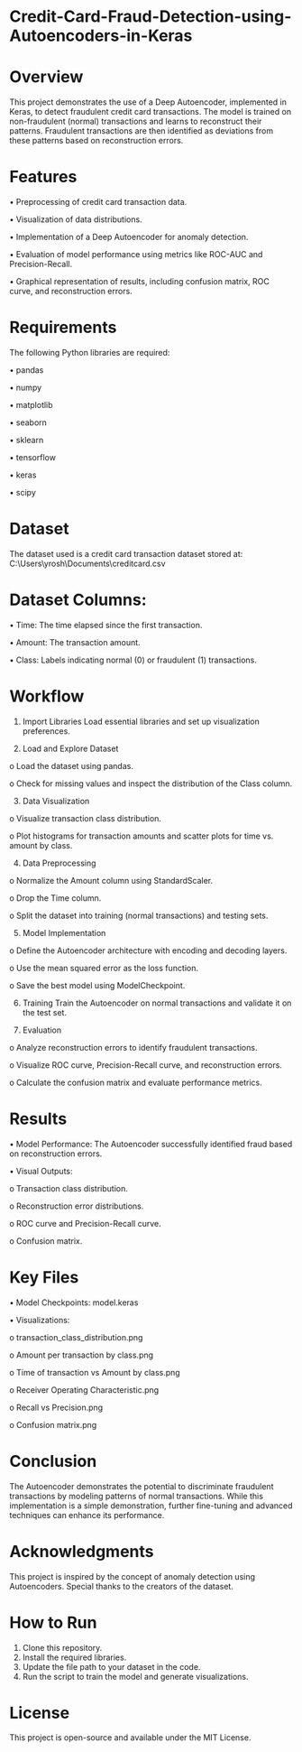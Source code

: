 # Credit-Card-Fraud-Detection-using-Autoencoders-in-Keras

# Overview
This project demonstrates the use of a Deep Autoencoder, implemented in Keras, to detect fraudulent credit card transactions. The model is trained on non-fraudulent (normal) transactions and learns to reconstruct their patterns. Fraudulent transactions are then identified as deviations from these patterns based on reconstruction errors.
# Features
•	Preprocessing of credit card transaction data.

•	Visualization of data distributions.

•	Implementation of a Deep Autoencoder for anomaly detection.

•	Evaluation of model performance using metrics like ROC-AUC and Precision-Recall.

•	Graphical representation of results, including confusion matrix, ROC curve, and reconstruction errors.
# Requirements
The following Python libraries are required:

•	pandas

•	numpy

•	matplotlib

•	seaborn

•	sklearn

•	tensorflow

•	keras

•	scipy
# Dataset
The dataset used is a credit card transaction dataset stored at: C:\Users\yrosh\Documents\creditcard.csv
# Dataset Columns:
•	Time: The time elapsed since the first transaction.

•	Amount: The transaction amount.

•	Class: Labels indicating normal (0) or fraudulent (1) transactions.
# Workflow
1.	Import Libraries Load essential libraries and set up visualization preferences.

2.	Load and Explore Dataset

  o	Load the dataset using pandas.

  o	Check for missing values and inspect the distribution of the Class column.

3.	Data Visualization

  o	Visualize transaction class distribution.

  o	Plot histograms for transaction amounts and scatter plots for time vs. amount by class.

4.	Data Preprocessing

  o	Normalize the Amount column using StandardScaler.

  o	Drop the Time column.

  o	Split the dataset into training (normal transactions) and testing sets.

5.	Model Implementation

  o	Define the Autoencoder architecture with encoding and decoding layers.

  o	Use the mean squared error as the loss function.

  o	Save the best model using ModelCheckpoint.

6.	Training Train the Autoencoder on normal transactions and validate it on the test set.

7.	Evaluation

  o	Analyze reconstruction errors to identify fraudulent transactions.

  o	Visualize ROC curve, Precision-Recall curve, and reconstruction errors.

  o	Calculate the confusion matrix and evaluate performance metrics.
# Results
•	Model Performance: The Autoencoder successfully identified fraud based on reconstruction errors.

•	Visual Outputs:

  o	Transaction class distribution.

  o	Reconstruction error distributions.

  o	ROC curve and Precision-Recall curve.

  o	Confusion matrix.
# Key Files
•	Model Checkpoints: model.keras

•	Visualizations:

  o	transaction_class_distribution.png

  o	Amount per transaction by class.png

  o	Time of transaction vs Amount by class.png

  o	Receiver Operating Characteristic.png

  o	Recall vs Precision.png

  o	Confusion matrix.png
# Conclusion
The Autoencoder demonstrates the potential to discriminate fraudulent transactions by modeling patterns of normal transactions. While this implementation is a simple demonstration, further fine-tuning and advanced techniques can enhance its performance.
# Acknowledgments
This project is inspired by the concept of anomaly detection using Autoencoders. Special thanks to the creators of the dataset.
# How to Run
1.	Clone this repository.
2.	Install the required libraries.
3.	Update the file path to your dataset in the code.
4.	Run the script to train the model and generate visualizations.
# License
This project is open-source and available under the MIT License.
